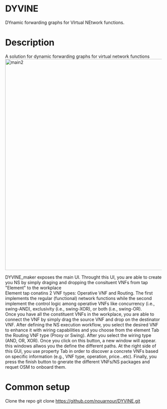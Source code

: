 # DYVINE
DYnamic forwarding graphs for VIrtual NEtwork functions.  

# Description
A solution for dynamic forwarding graphs for virtual network functions  
<img width="679" alt="main2" src="https://user-images.githubusercontent.com/67935963/110173076-6aafbf80-7dfe-11eb-9424-5a93a9942313.PNG">

DYVINE_maker exposes the main UI. Throught this UI, you are able to create you NS by simply draging and dropping the consituent VNFs from tap "Element" to the workplace  
Element tap conatins 2 VNF types: Operative VNF and Routing. The first implements the regular (functional) network functions while the second implement the control logic among operative VNFs like concurrency (i.e., swing-AND), exclusivity (i.e., swing-XOR), or both (i.e., swing-OR).  
Once you have all the constituent VNFs in the workplace, you are able to connect the VNF by simply drag the source VNF and drop on the destinator VNF. 
After defining the NS execution workflow, you select the desired VNF to enhance it with wiring capabilities and you choose from the element Tab the Routing VNF type (Proxy or Swing). After you select the wiring type (AND, OR, XOR). Once you click on this button, a new window will appear. this windows allwos you the define the different paths.
At the right side of this GUI, you use property Tab in order to discover a concrete VNFs based on specific information (e.g., VNF type, operation, price...etc).
Finally, you press the finish button to gnerate the different VNFs/NS packages and requet OSM to onboard them.


# Common setup
Clone the repo
git clone https://github.com/nouarnour/DYVINE.git  
